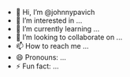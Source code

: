 - 👋 Hi, I’m @johnnypavich
- 👀 I’m interested in ...
- 🌱 I’m currently learning ...
- 💞️ I’m looking to collaborate on ...
- 📫 How to reach me ...
- 😄 Pronouns: ...
- ⚡ Fun fact: ...

<!---
johnnypavich/johnnypavich is a ✨ special ✨ repository because its `README.md` (this file) appears on your GitHub profile.
You can click the Preview link to take a look at your changes.
--->
